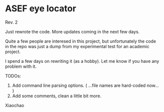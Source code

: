 ASEF eye locator
====

Rev. 2

Just rewrote the code. More updates coming in the next few days.

Quite a few people are interesed in this project, but unfortunately the code in the repo was just a dump from my experimental test for an academic project. 

I spend a few days on rewriting it (as a hobby). Let me know if you have any problem with it.


TODOs:

1. Add command line parsing options. ( ...file names are hard-coded now... )
2. Add some comments, clean a little bit more.


Xiaochao 
